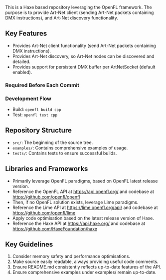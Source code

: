 This is a Haxe based repository leveraging the OpenFL framework. The purpose is to provide Art-Net client (sending Art-Net packets containing DMX instructions), and Art-Net discovery functionality.

## Key Features
- Provides Art-Net client functionality (send Art-Net packets containing DMX instructions).
- Provides Art-Net discovery, so Art-Net nodes can be discovered and detailed.
- Provides support for persistent DMX buffer per ArtNetSocket (default enabled).

### Required Before Each Commit

### Development Flow
- Build: `openfl build cpp`
- Test: `openfl test cpp`

## Repository Structure
- `src/`: The beginning of the source tree.
- `examples/`: Contains comprehensive examples of usage.
- `tests/`: Contains tests to ensure successful builds.

## Libraries and Frameworks
- Primarily leverage OpenFL paradigms, based on OpenFL latest release version.
- Reference the OpenFL API at https://api.openfl.org/ and codebase at https://github.com/openfl/openfl
- Then, if no OpenFL solution exists, leverage Lime paradigms.
- Reference the Lime API at https://lime.openfl.org/api/ and codebase at https://github.com/openfl/lime
- Apply code optimisation based on the latest release version of Haxe.
- Reference the Haxe API at https://api.haxe.org/ and codebase at https://github.com/HaxeFoundation/haxe

## Key Guidelines
1. Consider memory safety and performance optimisations.
2. Make source easily readable, always providing useful code comments.
3. Ensure README.md consistently reflects up-to-date features of the API.
4. Ensure comprehensive examples under examples/ remain up-to-date.
